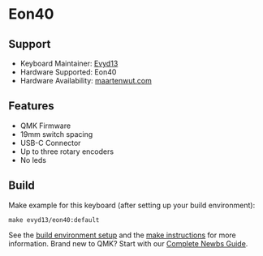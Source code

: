 # Eon40

## Support
* Keyboard Maintainer: [Evyd13](https://github.com/evyd13)
* Hardware Supported: Eon40
* Hardware Availability: [maartenwut.com](https://maartenwut.com)


## Features
- QMK Firmware  
- 19mm switch spacing
- USB-C Connector  
- Up to three rotary encoders  
- No leds  

## Build
Make example for this keyboard (after setting up your build environment):

    make evyd13/eon40:default

See the [build environment setup](https://docs.qmk.fm/#/getting_started_build_tools) and the [make instructions](https://docs.qmk.fm/#/getting_started_make_guide) for more information. Brand new to QMK? Start with our [Complete Newbs Guide](https://docs.qmk.fm/#/newbs).